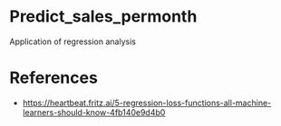 # Predict_sales_permonth
Application of regression analysis


# References

- https://heartbeat.fritz.ai/5-regression-loss-functions-all-machine-learners-should-know-4fb140e9d4b0
